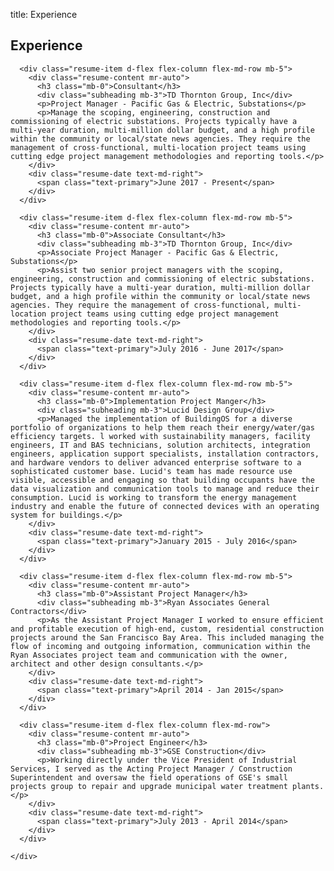 title: Experience

<div class="container-fluid p-0">

  <section class="resume-section p-3 p-lg-5 d-flex flex-column" id="experience">
    <div class="my-auto">
      <h2 class="mb-5">Experience</h2>

      <div class="resume-item d-flex flex-column flex-md-row mb-5">
        <div class="resume-content mr-auto">
          <h3 class="mb-0">Consultant</h3>
          <div class="subheading mb-3">TD Thornton Group, Inc</div>
          <p>Project Manager - Pacific Gas & Electric, Substations</p>
          <p>Manage the scoping, engineering, construction and commissioning of electric substations. Projects typically have a multi-year duration, multi-million dollar budget, and a high profile within the community or local/state news agencies. They require the management of cross-functional, multi-location project teams using cutting edge project management methodologies and reporting tools.</p>
        </div>
        <div class="resume-date text-md-right">
          <span class="text-primary">June 2017 - Present</span>
        </div>
      </div>

      <div class="resume-item d-flex flex-column flex-md-row mb-5">
        <div class="resume-content mr-auto">
          <h3 class="mb-0">Associate Consultant</h3>
          <div class="subheading mb-3">TD Thornton Group, Inc</div>
          <p>Associate Project Manager - Pacific Gas & Electric, Substations</p>
          <p>Assist two senior project managers with the scoping, engineering, construction and commissioning of electric substations. Projects typically have a multi-year duration, multi-million dollar budget, and a high profile within the community or local/state news agencies. They require the management of cross-functional, multi-location project teams using cutting edge project management methodologies and reporting tools.</p>
        </div>
        <div class="resume-date text-md-right">
          <span class="text-primary">July 2016 - June 2017</span>
        </div>
      </div>

      <div class="resume-item d-flex flex-column flex-md-row mb-5">
        <div class="resume-content mr-auto">
          <h3 class="mb-0">Implementation Project Manger</h3>
          <div class="subheading mb-3">Lucid Design Group</div>
          <p>Managed the implementation of BuildingOS for a diverse portfolio of organizations to help them reach their energy/water/gas efficiency targets. l worked with sustainability managers, facility engineers, IT and BAS technicians, solution architects, integration engineers, application support specialists, installation contractors, and hardware vendors to deliver advanced enterprise software to a sophisticated customer base. Lucid's team has made resource use visible, accessible and engaging so that building occupants have the data visualization and communication tools to manage and reduce their consumption. Lucid is working to transform the energy management industry and enable the future of connected devices with an operating system for buildings.</p>
        </div>
        <div class="resume-date text-md-right">
          <span class="text-primary">January 2015 - July 2016</span>
        </div>
      </div>

      <div class="resume-item d-flex flex-column flex-md-row mb-5">
        <div class="resume-content mr-auto">
          <h3 class="mb-0">Assistant Project Manager</h3>
          <div class="subheading mb-3">Ryan Associates General Contractors</div>
          <p>As the Assistant Project Manager I worked to ensure efficient and profitable execution of high-end, custom, residential construction projects around the San Francisco Bay Area. This included managing the flow of incoming and outgoing information, communication within the Ryan Associates project team and communication with the owner, architect and other design consultants.</p>
        </div>
        <div class="resume-date text-md-right">
          <span class="text-primary">April 2014 - Jan 2015</span>
        </div>
      </div>

      <div class="resume-item d-flex flex-column flex-md-row">
        <div class="resume-content mr-auto">
          <h3 class="mb-0">Project Engineer</h3>
          <div class="subheading mb-3">GSE Construction</div>
          <p>Working directly under the Vice President of Industrial Services, I served as the Acting Project Manager / Construction Superintendent and oversaw the field operations of GSE's small projects group to repair and upgrade municipal water treatment plants. </p>
        </div>
        <div class="resume-date text-md-right">
          <span class="text-primary">July 2013 - April 2014</span>
        </div>
      </div>

    </div>

  </section>

</div>

<!-- Bootstrap core JavaScript -->
<script src="vendor/jquery/jquery.min.js"></script>
<script src="vendor/bootstrap/js/bootstrap.bundle.min.js"></script>

<!-- Plugin JavaScript -->
<script src="vendor/jquery-easing/jquery.easing.min.js"></script>

<!-- Custom scripts for this template -->
<script src="js/resume.min.js"></script>
